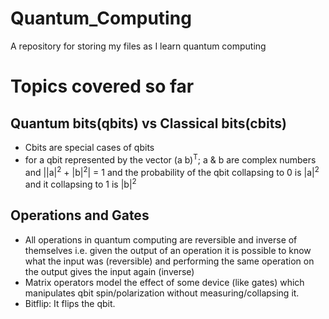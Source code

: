 # Quantum_Computing
A repository for storing my files as I learn quantum computing

# Topics covered so far
## Quantum bits(qbits) vs Classical bits(cbits)
* Cbits are special cases of qbits
* for a qbit represented by the vector (a  b)<sup>T</sup>; a & b are complex numbers and ||a|<sup>2</sup> + |b|<sup>2</sup>| = 1 and the probability of the qbit collapsing to 0 is |a|<sup>2</sup> and it collapsing to 1 is |b|<sup>2</sup>

## Operations and Gates
* All operations in quantum computing are reversible and inverse of themselves i.e. given the output of an operation it is possible to know what the input was (reversible) and performing the same operation on the output gives the input again (inverse)
* Matrix operators model the effect of some device (like gates) which manipulates qbit spin/polarization without measuring/collapsing it.
* Bitflip: It flips the qbit.  
